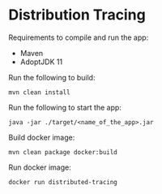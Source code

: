 # Distribution Tracing

Requirements to compile and run the app:
- Maven
- AdoptJDK 11

Run the following to build:
```
mvn clean install
```

Run the following to start the app:
```
java -jar ./target/<name_of_the_app>.jar
```

Build docker image:
```
mvn clean package docker:build
```

Run docker image:
```
docker run distributed-tracing
```
